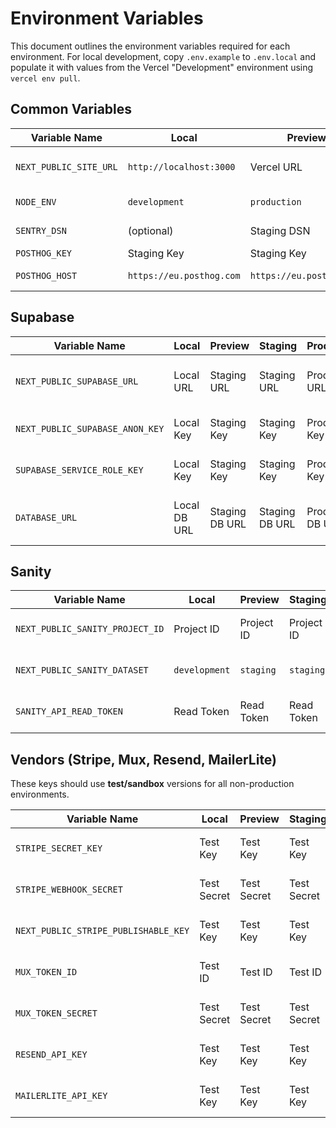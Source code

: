 # Environment Variables

This document outlines the environment variables required for each environment. For local development, copy `.env.example` to `.env.local` and populate it with values from the Vercel "Development" environment using `vercel env pull`.

## Common Variables

| Variable Name          | Local                    | Preview                  | Staging                        | Production               | Notes                         |
| ---------------------- | ------------------------ | ------------------------ | ------------------------------ | ------------------------ | ----------------------------- |
| `NEXT_PUBLIC_SITE_URL` | `http://localhost:3000`  | Vercel URL               | `https://staging.maicle.co.uk` | `https://maicle.co.uk`   | Public URL of the deployment. |
| `NODE_ENV`             | `development`            | `production`             | `production`                   | `production`             | Managed by Next.js/Vercel.    |
| `SENTRY_DSN`           | (optional)               | Staging DSN              | Staging DSN                    | Production DSN           | For error tracking.           |
| `POSTHOG_KEY`          | Staging Key              | Staging Key              | Staging Key                    | Production Key           | For analytics.                |
| `POSTHOG_HOST`         | `https://eu.posthog.com` | `https://eu.posthog.com` | `https://eu.posthog.com`       | `https://eu.posthog.com` | PostHog EU residency.         |

## Supabase

| Variable Name                   | Local        | Preview        | Staging        | Production        | Notes                                 |
| ------------------------------- | ------------ | -------------- | -------------- | ----------------- | ------------------------------------- |
| `NEXT_PUBLIC_SUPABASE_URL`      | Local URL    | Staging URL    | Staging URL    | Production URL    | Public URL for Supabase project.      |
| `NEXT_PUBLIC_SUPABASE_ANON_KEY` | Local Key    | Staging Key    | Staging Key    | Production Key    | Public anonymous key.                 |
| `SUPABASE_SERVICE_ROLE_KEY`     | Local Key    | Staging Key    | Staging Key    | Production Key    | **Server-side only.** Secret key.     |
| `DATABASE_URL`                  | Local DB URL | Staging DB URL | Staging DB URL | Production DB URL | **Server-side only.** For migrations. |

## Sanity

| Variable Name                   | Local         | Preview    | Staging    | Production   | Notes                               |
| ------------------------------- | ------------- | ---------- | ---------- | ------------ | ----------------------------------- |
| `NEXT_PUBLIC_SANITY_PROJECT_ID` | Project ID    | Project ID | Project ID | Project ID   | Sanity project identifier.          |
| `NEXT_PUBLIC_SANITY_DATASET`    | `development` | `staging`  | `staging`  | `production` | Dataset for the environment.        |
| `SANITY_API_READ_TOKEN`         | Read Token    | Read Token | Read Token | Read Token   | **Server-side only.** For fetching. |

## Vendors (Stripe, Mux, Resend, MailerLite)

These keys should use **test/sandbox** versions for all non-production environments.

| Variable Name                        | Local       | Preview     | Staging     | Production  | Notes                     |
| ------------------------------------ | ----------- | ----------- | ----------- | ----------- | ------------------------- |
| `STRIPE_SECRET_KEY`                  | Test Key    | Test Key    | Test Key    | Live Key    | **Server-side only.**     |
| `STRIPE_WEBHOOK_SECRET`              | Test Secret | Test Secret | Test Secret | Live Secret | **Server-side only.**     |
| `NEXT_PUBLIC_STRIPE_PUBLISHABLE_KEY` | Test Key    | Test Key    | Test Key    | Live Key    | Public key for Stripe.js. |
| `MUX_TOKEN_ID`                       | Test ID     | Test ID     | Test ID     | Live ID     | **Server-side only.**     |
| `MUX_TOKEN_SECRET`                   | Test Secret | Test Secret | Test Secret | Live Secret | **Server-side only.**     |
| `RESEND_API_KEY`                     | Test Key    | Test Key    | Test Key    | Live Key    | **Server-side only.**     |
| `MAILERLITE_API_KEY`                 | Test Key    | Test Key    | Test Key    | Live Key    | **Server-side only.**     |
